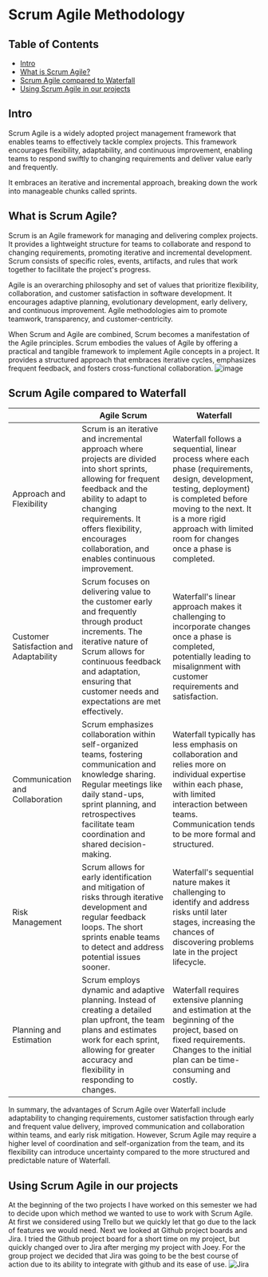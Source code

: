 # Scrum Agile Methodology

## Table of Contents
- [Intro](#intro)
- [What is Scrum Agile?](#what-is-scrum-agile)
- [Scrum Agile compared to Waterfall](#scrum-agile-compared-to-waterfall)
- [Using Scrum Agile in our projects](#using-scrum-agile-in-our-projects)

## Intro
Scrum Agile is a widely adopted project management framework that enables teams to effectively tackle complex projects.
This framework encourages flexibility, adaptability, and continuous improvement, enabling teams to respond swiftly to changing requirements and deliver value early and frequently.

It embraces an iterative and incremental approach, breaking down the work into manageable chunks called sprints. 

## What is Scrum Agile?
Scrum is an Agile framework for managing and delivering complex projects. It provides a lightweight structure for teams to collaborate and respond to changing requirements, promoting iterative and incremental development. Scrum consists of specific roles, events, artifacts, and rules that work together to facilitate the project's progress.

Agile is an overarching philosophy and set of values that prioritize flexibility, collaboration, and customer satisfaction in software development. It encourages adaptive planning, evolutionary development, early delivery, and continuous improvement. Agile methodologies aim to promote teamwork, transparency, and customer-centricity.

When Scrum and Agile are combined, Scrum becomes a manifestation of the Agile principles. Scrum embodies the values of Agile by offering a practical and tangible framework to implement Agile concepts in a project. It provides a structured approach that embraces iterative cycles, emphasizes frequent feedback, and fosters cross-functional collaboration.
![image](https://github.com/TotalTactician/Documentation/assets/39733159/91d487cb-d595-45b9-88ca-1661bdf23c09)

## Scrum Agile compared to Waterfall

|  | Agile Scrum | Waterfall |
| - | --------- | --------- |
| Approach and Flexibility | Scrum is an iterative and incremental approach where projects are divided into short sprints, allowing for frequent feedback and the ability to adapt to changing requirements. It offers flexibility, encourages collaboration, and enables continuous improvement. | Waterfall follows a sequential, linear process where each phase (requirements, design, development, testing, deployment) is completed before moving to the next. It is a more rigid approach with limited room for changes once a phase is completed. |
| Customer Satisfaction and Adaptability | Scrum focuses on delivering value to the customer early and frequently through product increments. The iterative nature of Scrum allows for continuous feedback and adaptation, ensuring that customer needs and expectations are met effectively. | Waterfall's linear approach makes it challenging to incorporate changes once a phase is completed, potentially leading to misalignment with customer requirements and satisfaction. |
| Communication and Collaboration | Scrum emphasizes collaboration within self-organized teams, fostering communication and knowledge sharing. Regular meetings like daily stand-ups, sprint planning, and retrospectives facilitate team coordination and shared decision-making. | Waterfall typically has less emphasis on collaboration and relies more on individual expertise within each phase, with limited interaction between teams. Communication tends to be more formal and structured. |
| Risk Management | Scrum allows for early identification and mitigation of risks through iterative development and regular feedback loops. The short sprints enable teams to detect and address potential issues sooner. | Waterfall's sequential nature makes it challenging to identify and address risks until later stages, increasing the chances of discovering problems late in the project lifecycle. |
| Planning and Estimation | Scrum employs dynamic and adaptive planning. Instead of creating a detailed plan upfront, the team plans and estimates work for each sprint, allowing for greater accuracy and flexibility in responding to changes. | Waterfall requires extensive planning and estimation at the beginning of the project, based on fixed requirements. Changes to the initial plan can be time-consuming and costly. |

In summary, the advantages of Scrum Agile over Waterfall include adaptability to changing requirements, customer satisfaction through early and frequent value delivery, improved communication and collaboration within teams, and early risk mitigation. However, Scrum Agile may require a higher level of coordination and self-organization from the team, and its flexibility can introduce uncertainty compared to the more structured and predictable nature of Waterfall.

## Using Scrum Agile in our projects

At the beginning of the two projects I have worked on this semester we had to decide upon which method we wanted to use to work with Scrum Agile. At first we considered using Trello but we quickly let that go due to the lack of features we would need. Next we looked at Github project boards and Jira. I tried the Github project board for a short time on my project, but quickly changed over to Jira after merging my project with Joey. For the group project we decided that Jira was going to be the best course of action due to its ability to integrate with github and its ease of use. 
![Jira](https://github.com/TotalTactician/Documentation/assets/39733159/45fd08af-15dd-4c4a-a495-50de6a25e55d)

